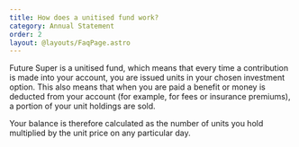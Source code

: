 ```yaml
---
title: How does a unitised fund work?
category: Annual Statement
order: 2
layout: @layouts/FaqPage.astro
---
```


Future Super is a unitised fund, which means that every time a contribution is made into your account, you are issued units in your chosen investment option. This also means that when you are paid a benefit or money is deducted from your account (for example, for fees or insurance premiums), a portion of your unit holdings are sold.

Your balance is therefore calculated as the number of units you hold multiplied by the unit price on any particular day.

